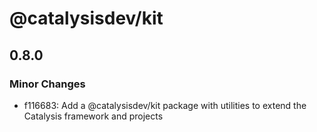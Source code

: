 # @catalysisdev/kit

## 0.8.0

### Minor Changes

- f116683: Add a @catalysisdev/kit package with utilities to extend the Catalysis framework and projects
